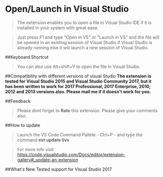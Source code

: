 Open/Launch in Visual Studio
=============

>The extension enables you to open a file in Visual Studio IDE if it is installed in your system with great ease.

>Just press F1 and type "Open in VS" or "Launch in VS" and the file will be opened in an existing session of Visual Studio if  Visual Studio is already running else it will launch a new session of  Visual Studio. 

##Keyboard Shortcut
>You can also use Alt+shift+V to open the file in Visual Studio. 

##Compatibility with different versions of visual Studio
__The extension is tested for Visual Studio 2015 and Visual Studio Community 2017, but it has been written to work for 2017 Professional, 2017 Enterprise, 2010, 2012 and 2013 versions also. Please mail me if it doesn't work for you.__  


##Feedback
>Please dont forget to __Rate__ this extension. Please give your comments also.


##How to update 
>Launch the VS Code Command Pallete - Ctrl+P - and type the command  __ext update livs__ 

>For more info visit https://code.visualstudio.com/Docs/editor/extension-gallery#_update-an-extension


##What's New
Tested support for Visual Studio 2017


